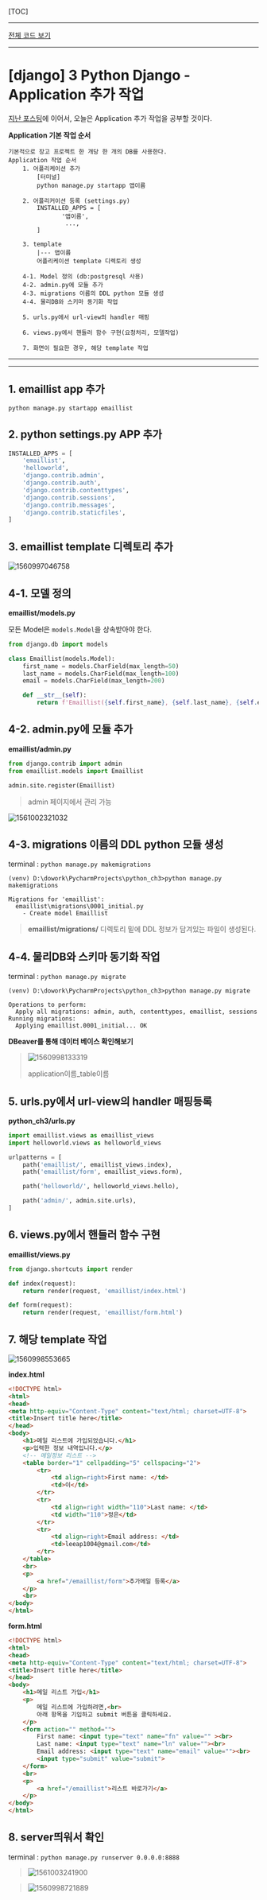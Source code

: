 [TOC]

---

[전체 코드 보기](https://github.com/jungeunlee95/django-basic)

---

# [django] 3 Python Django - Application 추가 작업 

[지난 포스팅](https://jungeunlee95.github.io/django/2019/06/19/1-Django-postgrsql-연동-시작하기/)에 이어서, 오늘은 Application 추가 작업을 공부할 것이다.



**Application 기본 작업 순서**

```
기본적으로 장고 프로젝트 한 개당 한 개의 DB를 사용한다.
Application 작업 순서
	1. 어플리케이션 추가
        [터미널]
        python manage.py startapp 앱이름
        
	2. 어플리커이션 등록 (settings.py)
        INSTALLED_APPS = [
               '앱이름',
                ...,
        ]
        
    3. template
    	|--- 앱이름
    	어플리케이션 template 디렉토리 생성
    	
   	4-1. Model 정의 (db:postgresql 사용)
   	4-2. admin.py에 모듈 추가
   	4-3. migrations 이름의 DDL python 모듈 생성
   	4-4. 물리DB와 스키마 동기화 작업
   	
   	5. urls.py에서 url-view의 handler 매핑
   	
   	6. views.py에서 핸들러 함수 구현(요청처리, 모델작업)
   	
   	7. 화면이 필요한 경우, 해당 template 작업
```

---

---

## 1. emaillist app 추가

`python manage.py startapp emaillist`



## 2. python settings.py APP 추가

```python
INSTALLED_APPS = [
    'emaillist',
    'helloworld',
    'django.contrib.admin',
    'django.contrib.auth',
    'django.contrib.contenttypes',
    'django.contrib.sessions',
    'django.contrib.messages',
    'django.contrib.staticfiles',
]
```



## 3. emaillist template 디렉토리 추가

![1560997046758](assets/1560997046758.png)





## 4-1. 모델 정의

**emaillist/models.py**

모든 Model은 `models.Model`을 상속받아야 한다.

```python
from django.db import models

class Emaillist(models.Model):
    first_name = models.CharField(max_length=50)
    last_name = models.CharField(max_length=100)
    email = models.CharField(max_length=200)

    def __str__(self):
        return f'Emaillist({self.first_name}, {self.last_name}, {self.email})'
```



## 4-2. admin.py에 모듈 추가

**emaillist/admin.py**

```python
from django.contrib import admin
from emaillist.models import Emaillist

admin.site.register(Emaillist)
```

> admin 페이지에서 관리 가능

![1561002321032](assets/1561002321032.png)



## 4-3. migrations 이름의 DDL python 모듈 생성

terminal : `python manage.py makemigrations` 

```shell
(venv) D:\dowork\PycharmProjects\python_ch3>python manage.py makemigrations

Migrations for 'emaillist':
  emaillist\migrations\0001_initial.py
    - Create model Emaillist
```

> **emaillist/migrations/** 디렉토리 밑에 DDL 정보가 담겨있는 파일이 생성된다.



## 4-4. 물리DB와 스키마 동기화 작업

terminal : `python manage.py migrate` 

```
(venv) D:\dowork\PycharmProjects\python_ch3>python manage.py migrate

Operations to perform:
  Apply all migrations: admin, auth, contenttypes, emaillist, sessions
Running migrations:
  Applying emaillist.0001_initial... OK
```

**DBeaver를 통해 데이터 베이스 확인해보기**

> ![1560998133319](assets/1560998133319.png)
>
> application이름_table이름





## 5. urls.py에서 url-view의 handler 매핑등록

**python_ch3/urls.py**

```python
import emaillist.views as emaillist_views
import helloworld.views as helloworld_views

urlpatterns = [
    path('emaillist/', emaillist_views.index),
    path('emaillist/form', emaillist_views.form),

    path('helloworld/', helloworld_views.hello),

    path('admin/', admin.site.urls),
]
```



## 6. views.py에서 핸들러 함수 구현

**emaillist/views.py**

```python
from django.shortcuts import render

def index(request):
    return render(request, 'emaillist/index.html')

def form(request):
    return render(request, 'emaillist/form.html')
```



## 7. 해당 template 작업

![1560998553665](assets/1560998553665.png)

**index.html**

```html
<!DOCTYPE html>
<html>
<head>
<meta http-equiv="Content-Type" content="text/html; charset=UTF-8">
<title>Insert title here</title>
</head>
<body>
	<h1>메일 리스트에 가입되었습니다.</h1>
	<p>입력한 정보 내역입니다.</p>
	<!-- 메일정보 리스트 -->
	<table border="1" cellpadding="5" cellspacing="2">
		<tr>
			<td align=right>First name: </td>
			<td>이</td>
		</tr>
		<tr>
			<td align=right width="110">Last name: </td>
			<td width="110">정은</td>
		</tr>
		<tr>
			<td align=right>Email address: </td>
			<td>leeap1004@gmail.com</td>
		</tr>
	</table>
	<br>
	<p>
		<a href="/emaillist/form">추가메일 등록</a>
	</p>
	<br>
</body>
</html>
```

**form.html**

```html
<!DOCTYPE html>
<html>
<head>
<meta http-equiv="Content-Type" content="text/html; charset=UTF-8">
<title>Insert title here</title>
</head>
<body>
	<h1>메일 리스트 가입</h1>
	<p>
		메일 리스트에 가입하려면,<br>
		아래 항목을 기입하고 submit 버튼을 클릭하세요.
	</p>
	<form action="" method="">
	    First name: <input type="text" name="fn" value="" ><br>
	    Last name: <input type="text" name="ln" value=""><br>
	    Email address: <input type="text" name="email" value=""><br>
	    <input type="submit" value="submit">
	</form>
	<br>
	<p>
		<a href="/emaillist">리스트 바로가기</a>
	</p>
</body>
</html>
```



## 8. server띄워서 확인

terminal : `python manage.py runserver 0.0.0.0:8888`

> ![1561003241900](assets/1561003241900.png)

>![1560998721889](assets/1560998721889.png)




